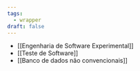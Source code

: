 ```yaml
---
tags:
  - wrapper
draft: false
---
```

- [[Engenharia de Software Experimental]]
- [[Teste de Software]]
- [[Banco de dados não convencionais]]